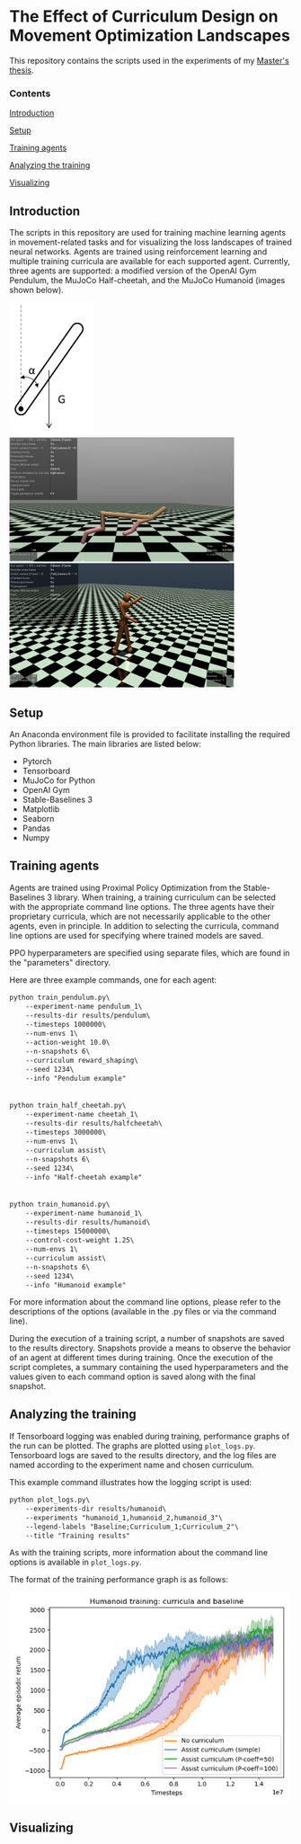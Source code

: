 # The Effect of Curriculum Design on Movement Optimization Landscapes
This repository contains the scripts used in the experiments of my [Master's thesis](https://aaltodoc.aalto.fi/handle/123456789/108263).

### Contents
[Introduction](#introduction)

[Setup](#setup)

[Training agents](#training-agents)

[Analyzing the training](#analyzing-the-training)

[Visualizing](#visualizing)


## Introduction
The scripts in this repository are used for training machine learning agents in movement-related tasks and for visualizing the loss landscapes of trained neural networks.
Agents are trained using reinforcement learning and multiple training curricula are available for each supported agent.
Currently, three agents are supported: a modified version of the OpenAI Gym Pendulum, the MuJoCo Half-cheetah, and the MuJoCo Humanoid (images shown below).

<img src="/images/pendulum_diagram_bg.png" alt="Pendulum" width="150"/> <img src="/images/half_cheetah.png" alt="Half-cheetah" width="400"/> <img src="/images/humanoid.png" alt="Humanoid" width="400"/>


## Setup
An Anaconda environment file is provided to facilitate installing the required Python libraries. The main libraries are listed below:

- Pytorch
- Tensorboard
- MuJoCo for Python
- OpenAI Gym
- Stable-Baselines 3
- Matplotlib
- Seaborn
- Pandas
- Numpy

## Training agents
Agents are trained using Proximal Policy Optimization from the Stable-Baselines 3 library. When training, a training curriculum can be selected with the appropriate 
command line options. The three agents have their proprietary curricula, which are not necessarily applicable to the other agents, even in principle. 
In addition to selecting the curricula, command line options are used for specifying where trained models are saved.

PPO hyperparameters are specified using separate files, which are found in the "parameters" directory.

Here are three example commands, one for each agent:

	python train_pendulum.py\
		--experiment-name pendulum_1\
		--results-dir results/pendulum\
		--timesteps 1000000\
		--num-envs 1\
		--action-weight 10.0\
		--n-snapshots 6\
		--curriculum reward_shaping\
		--seed 1234\
		--info "Pendulum example"
	

	python train_half_cheetah.py\
		--experiment-name cheetah_1\
		--results-dir results/halfcheetah\
		--timesteps 3000000\
		--num-envs 1\
		--curriculum assist\
		--n-snapshots 6\
		--seed 1234\
		--info "Half-cheetah example"


	python train_humanoid.py\
		--experiment-name humanoid_1\
		--results-dir results/humanoid\
		--timesteps 15000000\
		--control-cost-weight 1.25\
		--num-envs 1\
		--curriculum assist\
		--n-snapshots 6\
		--seed 1234\
		--info "Humanoid example"

For more information about the command line options, please refer to the descriptions of the options (available in the .py files or via the command line).

During the execution of a training script, a number of snapshots are saved to the results directory. Snapshots provide a means to observe the behavior of an agent
at different times during training. Once the execution of the script completes, a summary containing the used hyperparameters and the values given to each command
option is saved along with the final snapshot.

## Analyzing the training
If Tensorboard logging was enabled during training, performance graphs of the run can be plotted. The graphs are plotted using `plot_logs.py`. Tensorboard logs
are saved to the results directory, and the log files are named according to the experiment name and chosen curriculum.

This example command illustrates how the logging script is used:

	python plot_logs.py\
		--experiments-dir results/humanoid\
		--experiments "humanoid_1,humanoid_2,humanoid_3"\
		--legend-labels "Baseline;Curriculum_1;Curriculum_2"\
		--title "Training results"

As with the training scripts, more information about the command line options is available in `plot_logs.py`.

The format of the training performance graph is as follows:

<img src="/images/humanoid_training_multi.png" alt="humanoid_training" width="500"/>


## Visualizing
